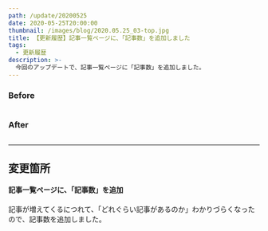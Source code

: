 ```yaml
---
path: /update/20200525
date: 2020-05-25T20:00:00
thumbnail: /images/blog/2020.05.25_03-top.jpg
title: 【更新履歴】記事一覧ページに、「記事数」を追加しました
tags:
  - 更新履歴
description: >-
  今回のアップデートで、記事一覧ページに「記事数」を追加しました。
---
```


### Before

<img class="u-w-70" src="/images/blog/2020.05.25_03-01.jpg" alt="">

### After

<img class="u-w-70" src="/images/blog/2020.05.25_03-02.jpg" alt="">

---

## 変更箇所

#### 記事一覧ページに、「記事数」を追加

記事が増えてくるにつれて、「どれぐらい記事があるのか」わかりづらくなったので、記事数を追加しました。

